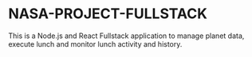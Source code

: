 # NASA-PROJECT-FULLSTACK

This is a Node.js and React Fullstack application to manage planet data, execute lunch and monitor lunch activity and history.

